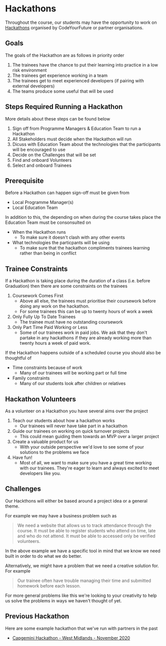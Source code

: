 # Hackathons

Throughout the course, our students may have the opportunity to work on [Hackathons](https://en.wikipedia.org/wiki/Hackathon) organised by CodeYourFuture or partner organisations.

## Goals

The goals of the Hackathon are as follows in priority order

1. The trainees have the chance to put their learning into practice in a low risk environment
2. The trainees get experience working in a team
3. The trainees get to meet experienced developers (if pairing with external developers)
4. The teams produce some useful that will be used

## Steps Required Running a Hackathon

More details about these steps can be found below

1. Sign off from Programme Managers & Education Team to run a Hackathon
2. All Stakeholders must decide when the Hackathon will run
3. Dicuss with Education Team about the technologies that the participants will be encouraged to use
4. Decide on the Challenges that will be set
5. Find and onboard Volunteers
6. Select and onboard Trainees

## Prerequisite

Before a Hackathon can happen sign-off must be given from

* Local Programme Manager(s)
* Local Education Team

In addition to this, the depending on when during the course takes place the Education Team must be consonsulted on

* When the Hackathon runs
  * To make sure it doesn't clash with any other events
* What technologies the particpants will be using
  * To make sure that the hackathon compliments trainees learning rather than being in conflict

## Trainee Constraints

If a Hackathon is taking place during the duration of a class (i.e. before Graduation) then there are some constraints on the trainees

1. Coursework Comes First
   * Above all else, the trainees must prioritise their coursework before doing any work on the hackathon.
   * For some trainees this can be up to twenty hours of work a week
2. Only Fully Up To Date Trainees
   * The trainee must have no outstanding coursework
3. Only Part Time Paid Working or Less
   * Some of our trainees work in paid jobs. We ask that they don't partake in any hackathons if they are already working more than twenty hours a week of paid work.

If the Hackathon happens outside of a scheduled course you should also be thoughtful of

* Time constraints because of work
  * Many of our trainees will be working part or full time
* Family constraints
  * Many of our students look after children or relatives

## Hackathon Volunteers

As a volunteer on a Hackathon you have several aims over the project

1. Teach our students about how a hackathon works
   * Our trainees  will never have take part in a hackathon
2. Guide our trainees on working on quick turnover projects
   * This could mean guiding them towards an MVP over a larger project
3. Create a valuable product for us
   * With your outside perspective we'd love to see some of your solutions to the problems we face
4. Have fun!
   * Most of all, we want to make sure you have a great time working with our trainees. They're eager to learn and always excited to meet developers like you.

## Challenges

Our Hackthons will either be based around a project idea or a general theme.

For example we may have a business problem such as

> We need a website that allows us to track attendance through the course. It must be able to register students who attend on time, late and who do not attend. It must be able to accessed only be verified volunteers.

In the above example we have a specific tool in mind that we know we need built in order to do what we do better.

Alternatively, we might have a problem that we need a creative solution for. For example

> Our trainee often have trouble managing their time and submitted homework before each lesson.

For more general problems like this we're looking to your creativity to help us solve the problems in ways we haven't thought of yet.

## Previous Hackathon

Here are some example hackathon that we've run with partners in the past

* [Capgemini Hackathon - West Midlands - November 2020](https://docs.google.com/document/d/1ZSA10i9ub6Mm\_OpQKl3Esl6vP\_A\_crq7PiCwqzeTx6s/edit#)
